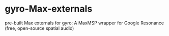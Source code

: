 # gyro-Max-externals
pre-built Max externals for gyro: A MaxMSP wrapper for Google Resonance (free, open-source spatial audio)
